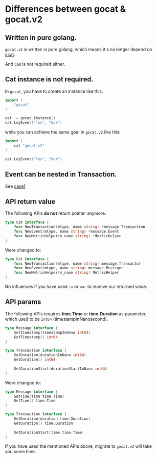 # Differences between gocat & gocat.v2

## Written in pure golang.

`gocat.v2` is written in pure golang, which means it's no longer depend on [ccat](https://github.com/dianping/cat/tree/master/lib/c).

And `CGO` is not required either.

## Cat instance is not required.

In `gocat`, you have to create an instance like this:

```go
import (
    "gocat"
)

cat := gocat.Instance()
cat.LogEvent("foo", "bar")
```

while you can achieve the same goal in `gocat.v2` like this:

```go
import (
    cat "gocat.v2"
)

cat.LogEvent("foo", "bar")
```

## Event can be nested in Transaction.

See [case1](./README.md#Example)

## API return value

The following APIs **do not** return pointer anymore.

```go
type Cat interface {
    func NewTransaction(mtype, name string) *message.Transaction
    func NewEvent(mtype, name string) *message.Event
    func NewMetricHelper(m_name string) *MetricHelper
}
```

Were changed to:

```go
type Cat interface {
    func NewTransaction(mtype, name string) message.Transactor
    func NewEvent(mtype, name string) message.Messeger
    func NewMetricHelper(m_name string) MetricHelper
}
```

No influences if you have used `:=` or `var` to receive our returned value.

## API params

The following APIs requires **time.Time** or **time.Duration** as parameter, which used to be `int64` (timestampInNanosecond).

```go
type Message interface {
    SetTimestamp(timestampInNano int64)
    GetTimestamp() int64
}

type Transaction interface {
    SetDuration(durationInNano int64)
    GetDuration() int64
    
    SetDurationStart(durationStartInNano int64)
}
```

Were changed to:

```go
type Message interface {
    SetTime(time time.Time)
    GetTime() time.Time
}

type Transaction interface {
    SetDuration(duration time.Duration)
    GetDuration() time.Duration
    
    SetDurationStart(time time.Time)
}
```

If you have used the mentioned APIs above, migrate to `gocat.v2` will take you some time. 
